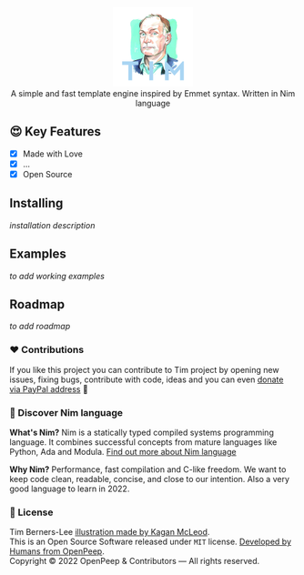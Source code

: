 <p align="center"><img src=".github/tim.png" width="140px"><br>A simple and fast template engine inspired by Emmet syntax. Written in Nim language</p>

## 😍 Key Features
- [x] Made with Love
- [x] ...
- [x] Open Source

## Installing
_installation description_

## Examples
_to add working examples_

## Roadmap
_to add roadmap_

### ❤ Contributions
If you like this project you can contribute to Tim project by opening new issues, fixing bugs, contribute with code, ideas and you can even [donate via PayPal address](https://www.paypal.com/donate/?hosted_button_id=RJK3ZTDWPL55C) 🥰

### 👑 Discover Nim language
<strong>What's Nim?</strong> Nim is a statically typed compiled systems programming language. It combines successful concepts from mature languages like Python, Ada and Modula. [Find out more about Nim language](https://nim-lang.org/)

<strong>Why Nim?</strong> Performance, fast compilation and C-like freedom. We want to keep code clean, readable, concise, and close to our intention. Also a very good language to learn in 2022.

### 🎩 License
Tim Berners-Lee [illustration made by Kagan McLeod](https://www.kaganmcleod.com).<br>
This is an Open Source Software released under `MIT` license. [Developed by Humans from OpenPeep](https://github.com/openpeep).<br>
Copyright &copy; 2022 OpenPeep & Contributors &mdash; All rights reserved.
